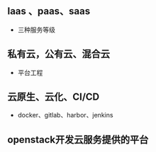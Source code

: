 ## Iaas 、paas、saas
- 三种服务等级
## 私有云，公有云、混合云
- 平台工程
## 云原生、云化、CI/CD
- docker、gitlab、harbor、jenkins

## openstack开发云服务提供的平台


